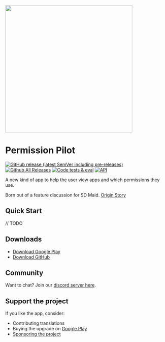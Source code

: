 <img src="https://github.com/d4rken-org/permission-pilot/raw/main/.github/assets/app_banner.png" width="400">

# Permission Pilot

[![GitHub release (latest SemVer including pre-releases)](https://img.shields.io/github/v/release/d4rken-org/permission-pilot?include_prereleases)](https://github.com/d4rken-org/permission-pilot/releases/latest)
[![Github All Releases](https://img.shields.io/github/downloads/d4rken-org/permission-pilot/total.svg)]()
[![Code tests & eval](https://github.com/d4rken-org/permission-pilot/actions/workflows/code-checks.yml/badge.svg)](https://github.com/d4rken-org/permission-pilot/actions/workflows/code-checks.yml)
[![API](https://img.shields.io/badge/API-21%2B-brightgreen.svg?style=flat)](https://android-arsenal.com/api?level=19)

A new kind of app to help the user view apps and which permissions they use.

Born out of a feature discussion for SD Maid. [Origin Story](https://github.com/d4rken-org/permission-pilot/issues/1)

## Quick Start

// TODO

## Downloads

* [Download Google Play](https://play.google.com/store/apps/details?id=eu.darken.myperm)
* [Download GitHub](https://github.com/d4rken-org/permission-pilot/releases)

## Community

Want to chat? Join our [discord server here](https://discord.gg/7gGWxfM5yv).

## Support the project

If you like the app, consider:

* Contributing translations
* Buying the upgrade on [Google Play](https://play.google.com/store/apps/details?id=eu.darken.myperm)
* [Sponsoring the project](https://github.com/sponsors/d4rken)
